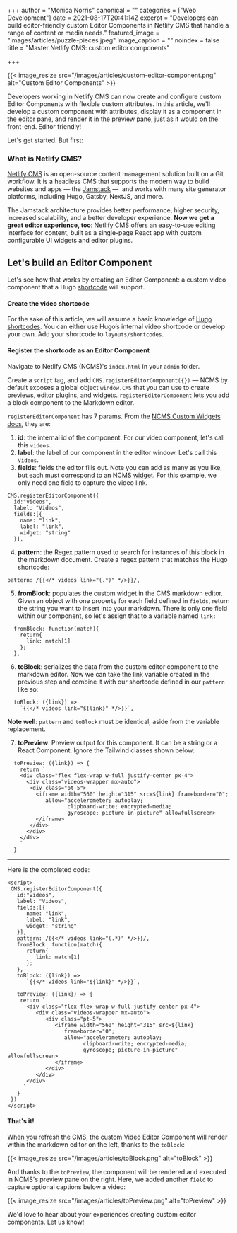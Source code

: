 +++
author = "Monica Norris"
canonical = ""
categories = ["Web Development"]
date = 2021-08-17T20:41:14Z
excerpt = "Developers can build editor-friendly custom Editor Components in Netlify CMS that handle a range of content or media needs."
featured_image = "images/articles/puzzle-pieces.jpeg"
image_caption = ""
noindex = false
title = "Master Netlify CMS: custom editor components"

+++

{{< image_resize  src="/images/articles/custom-editor-component.png" alt="Custom Editor Components" >}}

Developers working in Netlify CMS can now create and configure custom Editor Components with flexible custom attributes. In this article, we'll develop a custom component with attributes, display it as a component in the editor pane, and render it in the preview pane, just as it would on the front-end. Editor friendly!

Let's get started.  But first:

### What is Netlify CMS?

[Netlify CMS](https://www.netlifycms.org) is an open-source content management solution built on a Git workflow. It is a headless CMS that supports the modern way to build websites and apps — the [Jamstack](https://jamstack.org) —  and works with many site generator platforms, including Hugo, Gatsby, NextJS, and more.


The Jamstack architecture provides better performance, higher security, increased scalability, and a better developer experience. **Now we get a great editor experience, too**: Netlify CMS offers an easy-to-use editing interface for content, built as a single-page React app with custom configurable UI widgets and editor plugins.

## Let's build an Editor Component

Let's see how that works by creating an Editor Component: a custom video component that a Hugo [shortcode](https://gohugo.io/content-management/shortcodes/) will support.

#### Create the video shortcode

For the sake of this article, we will assume a basic knowledge of [Hugo shortcodes](https://gohugo.io/content-management/shortcodes/). You can either use Hugo’s internal video shortcode or develop your own. Add your shortcode to `layouts/shortcodes`.

#### Register the shortcode as an Editor Component

Navigate to Netlify CMS (NCMS)'s `index.html` in your `admin` folder.

Create a `script` tag, and add `CMS.registerEditorComponent({})` — NCMS by default exposes a global object `window.CMS` that you can use to create  previews, editor plugins, and widgets. `registerEditorComponent` lets you add a block component to the Markdown editor.

`registerEditorComponent` has 7 params. From the [NCMS Custom Widgets docs](https://www.netlifycms.org/docs/custom-widgets/), they are:

1. **id**: the internal id of the component. For our video component, let's call this `videos`.
2. **label**: the label of our component in the editor window.  Let's call this `Videos`.
3. **fields**: fields the editor fills out. Note you can add as many as you like, but each must correspond to an NCMS [widget](https://www.netlifycms.org/docs/widgets/). For this example, we only need one field to capture the video link.
```
CMS.registerEditorComponent({
  id:"videos",
  label: "Videos",
  fields:[{
    name: "link",
    label: "link",
    widget: "string"
  }],
```
4. **pattern**: the Regex pattern used to search for instances of this block in the markdown document. Create a regex pattern that matches the Hugo shortcode:
```
pattern: /{{</* videos link="(.*)" */>}}/,
```
5. **fromBlock**: populates the custom widget in the CMS markdown editor. Given an object with one property for each field defined in `fields`, return the string you want to insert into your markdown. There is only one field within our component, so let's assign that to a variable named `link:`
```
  fromBlock: function(match){
    return{
      link: match[1]
    };
  },
```
6. **toBlock**: serializes the data from the custom editor component to the markdown editor. Now we can take the link variable created in the previous step and combine it with our shortcode defined in our `pattern` like so:
```
  toBlock: ({link}) =>
    `{{</* videos link="${link}" */>}}`,
```

   **Note well**: `pattern` and `toBlock` must be identical, aside from the variable replacement.

7. **toPreview**: Preview output for this component. It can be a string or a React Component. Ignore the Tailwind classes shown below:
```
  toPreview: ({link}) => {
    return `
    <div class="flex flex-wrap w-full justify-center px-4">
      <div class="videos-wrapper mx-auto">
       <div class="pt-5">
         <iframe width="560" height="315" src=${link} frameborder="0";
            allow="accelerometer; autoplay;
                   clipboard-write; encrypted-media;
                   gyroscope; picture-in-picture" allowfullscreen>
         </iframe>
       </div>
      </div>
    </div>
    `
  }
```
***

Here is the completed code:

```
<script>
 CMS.registerEditorComponent({
   id:"videos",
   label: "Videos",
   fields:[{
      name: "link",
      label: "link",
      widget: "string"
   }],
   pattern: /{{</* videos link="(.*)" */>}}/,
   fromBlock: function(match){
      return{
         link: match[1]
      };
   },
   toBlock: ({link}) =>
      `{{</* videos link="${link}" */>}}`,

   toPreview: ({link}) => {
    return `
      <div class="flex flex-wrap w-full justify-center px-4">
         <div class="videos-wrapper mx-auto">
            <div class="pt-5">
               <iframe width="560" height="315" src=${link}
                  frameborder="0";
                  allow="accelerometer; autoplay;
                        clipboard-write; encrypted-media;
                        gyroscope; picture-in-picture" allowfullscreen>
               </iframe>
            </div>
         </div>
      </div>
     `
   }
 })
</script>
```

#### That's it!

When you refresh the CMS, the custom Video Editor Component will render within the markdown editor on the left, thanks to the `toBlock`:

{{< image_resize  src="/images/articles/toBlock.png" alt="toBlock" >}}

And thanks to the `toPreview`, the component will be rendered and executed in NCMS's preview pane on the right. Here, we added another `field` to capture optional captions below a video:

{{< image_resize  src="/images/articles/toPreview.png" alt="toPreview" >}}

We'd love to hear about your experiences creating custom editor components. Let us know!
